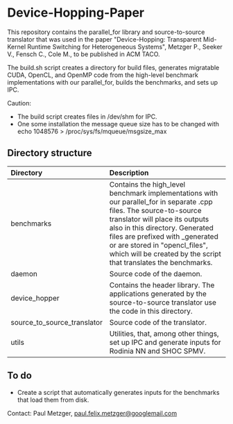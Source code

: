 # Device-Hopping-Paper

This repository contains the parallel_for library and source-to-source translator that was used in the paper "Device-Hopping: Transparent Mid-Kernel Runtime Switching for Heterogeneous Systems", Metzger P., Seeker V., Fensch C., Cole M., to be published in ACM TACO.

The build.sh script creates a directory for build files, generates migratable CUDA, OpenCL, and OpenMP code from the high-level benchmark implementations with our parallel_for, builds the benchmarks, and sets up IPC.

Caution:
- The build script creates files in /dev/shm for IPC.
- One some installation the message queue size has to be changed with echo 1048576 > /proc/sys/fs/mqueue/msgsize_max

## Directory structure
| Directory | Description |
|:---|:---|
| benchmarks | Contains the high_level benchmark implementations with our parallel_for in separate .cpp files. The source-to-source translator will place its outputs also in this directory. Generated files are prefixed with _generated or are stored in "opencl_files", which will be created by the script that translates the benchmarks. |
| daemon | Source code of the daemon. |
| device_hopper | Contains the header library. The applications generated by the source-to-source translator use the code in this directory. |
| source_to_source_translator | Source code of the translator. |
| utils | Utilities, that, among other things, set up IPC and generate inputs for Rodinia NN and SHOC SPMV. |

## To do
- Create a script that automatically generates inputs for the benchmarks that load them from disk.

Contact: Paul Metzger, paul.felix.metzger@googlemail.com